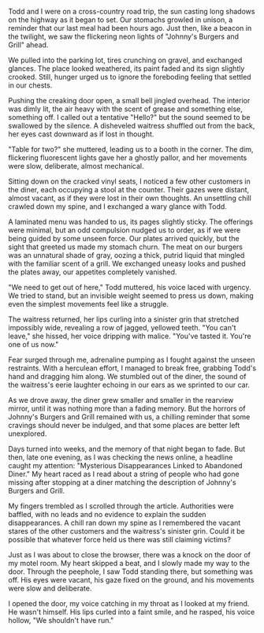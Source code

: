 
Todd and I were on a cross-country road trip, the sun casting long shadows on the highway as it began to set. Our stomachs growled in unison, a reminder that our last meal had been hours ago. Just then, like a beacon in the twilight, we saw the flickering neon lights of "Johnny's Burgers and Grill" ahead.

We pulled into the parking lot, tires crunching on gravel, and exchanged glances. The place looked weathered, its paint faded and its sign slightly crooked. Still, hunger urged us to ignore the foreboding feeling that settled in our chests.

Pushing the creaking door open, a small bell jingled overhead. The interior was dimly lit, the air heavy with the scent of grease and something else, something off. I called out a tentative "Hello?" but the sound seemed to be swallowed by the silence. A disheveled waitress shuffled out from the back, her eyes cast downward as if lost in thought.

"Table for two?" she muttered, leading us to a booth in the corner. The dim, flickering fluorescent lights gave her a ghostly pallor, and her movements were slow, deliberate, almost mechanical.

Sitting down on the cracked vinyl seats, I noticed a few other customers in the diner, each occupying a stool at the counter. Their gazes were distant, almost vacant, as if they were lost in their own thoughts. An unsettling chill crawled down my spine, and I exchanged a wary glance with Todd.

A laminated menu was handed to us, its pages slightly sticky. The offerings were minimal, but an odd compulsion nudged us to order, as if we were being guided by some unseen force. Our plates arrived quickly, but the sight that greeted us made my stomach churn. The meat on our burgers was an unnatural shade of gray, oozing a thick, putrid liquid that mingled with the familiar scent of a grill. We exchanged uneasy looks and pushed the plates away, our appetites completely vanished.

"We need to get out of here," Todd muttered, his voice laced with urgency. We tried to stand, but an invisible weight seemed to press us down, making even the simplest movements feel like a struggle.

The waitress returned, her lips curling into a sinister grin that stretched impossibly wide, revealing a row of jagged, yellowed teeth. "You can't leave," she hissed, her voice dripping with malice. "You've tasted it. You're one of us now."

Fear surged through me, adrenaline pumping as I fought against the unseen restraints. With a herculean effort, I managed to break free, grabbing Todd's hand and dragging him along. We stumbled out of the diner, the sound of the waitress's eerie laughter echoing in our ears as we sprinted to our car.

As we drove away, the diner grew smaller and smaller in the rearview mirror, until it was nothing more than a fading memory. But the horrors of Johnny's Burgers and Grill remained with us, a chilling reminder that some cravings should never be indulged, and that some places are better left unexplored.

Days turned into weeks, and the memory of that night began to fade. But then, late one evening, as I was checking the news online, a headline caught my attention: "Mysterious Disappearances Linked to Abandoned Diner." My heart raced as I read about a string of people who had gone missing after stopping at a diner matching the description of Johnny's Burgers and Grill.

My fingers trembled as I scrolled through the article. Authorities were baffled, with no leads and no evidence to explain the sudden disappearances. A chill ran down my spine as I remembered the vacant stares of the other customers and the waitress's sinister grin. Could it be possible that whatever force held us there was still claiming victims?

Just as I was about to close the browser, there was a knock on the door of my motel room. My heart skipped a beat, and I slowly made my way to the door. Through the peephole, I saw Todd standing there, but something was off. His eyes were vacant, his gaze fixed on the ground, and his movements were slow and deliberate.

I opened the door, my voice catching in my throat as I looked at my friend. He wasn't himself. His lips curled into a faint smile, and he rasped, his voice hollow, "We shouldn't have run."
